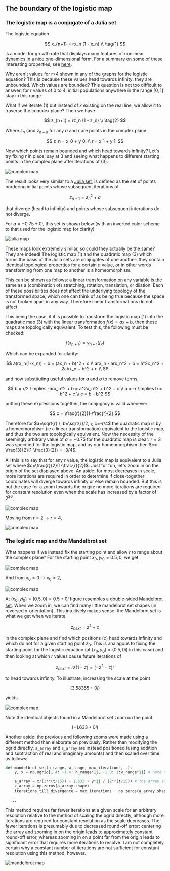 ## The boundary of the logistic map

### The logistic map is a conjugate of a Julia set

The logistic equation

$$
x_{n+1} = rx_n (1 - x_n) \\
\tag{1}
$$

is a model for growth rate that displays many features of nonlinear dynamics in a nice one-dimensional form. For a summary on some of these interesting properties, see [here](/logistic-map.md).

Why aren't values for r>4 shown in any of the graphs for the logistic equation? This is because these values head towards infinity: they are unbounded.  Which values are bounded? This question is not too difficult to answer: for r values of 0 to 4, initial populations anywhere in the range $[0, 1]$ stay in this range.  

What if we iterate (1) but instead of $x$ existing on the real line, we allow it to traverse the complex plane? Then we have

$$
z_{n+1} = rz_n (1 - z_n) \\
\tag{2}
$$

Where $z_n$ (and $z_{n+a}$ for any $a$ and $r$ are points in the complex plane:

$$
z_n = x_0 + y_0i \\
r = x_1 + y_1i
$$

Now which points remain bounded and which head towards infinity?  Let's try fixing $r$ in place, say at $3$ and seeing what happens to different starting points in the complex plane after iterations of (3).  

![complex map]({{https://blbadger.github.io}}/logistic_map/logistic_boundary_3_fixed_r.png)

The result looks very similar to a [Julia set](/julia-sets.md), is defined as the set of points bordering initial points whose subsequent iterations of 

$$
z_{n+1} = z_n^2 + a
\tag{3}
$$

that diverge (head to infinity) and points whose subsequent interations do not diverge.

For $a = -0.75 + 0i$, this set is shown below (with an inverted color scheme to that used for the logistic map for clarity)

![julia map]({{https://blbadger.github.io}}/logistic_map/julia_-0.75.png)

These maps look extremely similar, so could they actually be the same?  They are indeed!  The logistic map (1) and the quadratic map (3) which forms the basis of the Julia sets are conjugates of one another: they contain identical topological properties for a certain $a$ value, or in other words transforming from one map to another is a homeomorphism.  

This can be shown as follows: a linear transformation on any variable is the same as a (combination of) stretching, rotation, translation, or dilation.  Each of these possibilities does not affect the underlying topology of the transformed space, which one can think of as being true because the space is not broken apart in any way.  Therefore linear transformations do not affect 

This being the case, if it is possible to transform the logistic map (1) into the quadratic map (3) with the linear transformation $f(x) = ax+b$, then these maps are topologically equivalent.  To test this, the following must be checked:

$$
f(x_{n+1}) = y_{n+1}(f_x)
$$

Which can be expanded for clarity:

$$
a(rx_n(1-x_n)) + b = (ax_n + b)^2 + c \\
arx_n - arx_n^2 + b = a^2x_n^2 + 2abx_n + b^2 + c \\
$$

and now substituting useful values for $a$ and $b$ to remove terms,

$$
b = r/2 \implies -arx_n^2 + b = a^2x_n^2 + b^2 + c \\
a = -r \implies b = b^2 + c \\
c = b - b^2
$$

putting these expressions together, the conjugacy is valid whenever

$$
c = \frac{r}{2}(1-\frac{r}{2}
$$

Therefore for $a=\sqrt{r},\; b=\sqrt{r}/2, \; c=-r/4$ the quadratic map is by a homeomorphism (ie a linear transformation) equivalent to the logistic map, and thus the two are topologically equivalent.  Now the necessity of the seemingly arbitrary value of $a=-0.75$ for the quadratic map is clear: $r=3$ was specified for the logistic map, and by our homeomorphism then $c= \frac{3}{2}(1-\frac{3}{2}) = -3/4$.  

All this is to say that for any $r$ value, the logistic map is equivalent to a Julia set where $c=\frac{r}{2}(1-\frac{r}{2})$. Just for fun, let's zoom in on the origin of the set displayed above.  An aside: for most decreases in scale, more iterations are required in order to determine if close-together coordinates will diverge towards infinity or else remain bounded.  But this is not the case for a zoom towards the origin: no more iterations are required for constant resolution even when the scale has increased by a factor of $2^{20}$.

![complex map]({{https://blbadger.github.io}}/logistic_map/logistic_bound_fixed_r.gif)

Moving from $r=2 \to r=4$, 

![complex map]({{https://blbadger.github.io}}/logistic_map/logistic_boundary_fixed_r.gif)

### The logistic map and the Mandelbrot set

What happens if we instead fix the starting point and allow $r$ to range about the complex plane? For the starting point $x_0, yi_0 = 0.5, 0$, we get 

![complex map]({{https://blbadger.github.io}}/logistic_map/logistic_bound_0.5.png)

And from $x_0 = 0 \to x_0 = 2$, 

![complex map]({{https://blbadger.github.io}}/logistic_map/logistic_boundary_fixed_start.gif)

At $(x_0, yi_0) = (0.5, 0) = 0.5 + 0i$ figure resembles a double-sided [Mandelbrot set](/mandelbrot-set.md).  When we zoom in, we can find many little mandelbrot set shapes (in reversed x-orientation).  This intuitively makes sense: the Mandelbrot set is what we get when we iterate 

$$
z_{next} = z^2 + c
$$

in the complex plane and find which positions ($c$) head towards infinity and which do not for a given starting point $z_0$.  This is analagous to fixing the starting point for the logistic equation (at $(x_0, y_0) = (0.5, 0i)$ in this case) and then looking at which $r$ values cause future iterations of 

$$
z_{next} = rz(1-z) = (-z^2 + z)r
$$

to head towards infinity. To illustrate, increasing the scale at the point 

$$
(3.58355 + 0i)
$$

yields

![complex map]({{https://blbadger.github.io}}/logistic_map/logistic_bound_zoom.gif)

Note the identical objects found in a Mandelbrot set zoom on the point 

$$
(-1.633 + 0i)
$$

Another aside: the previous and following zooms were made using a different method than elaborate on previously.  Rather than modifying the ogrid directly, `a_array` and `z_array` are instead positioned (using addition and subtraction of real and imaginary amounts) and then scaled over time as follows:

```python
def mandelbrot_set(h_range, w_range, max_iterations, t):
	y, x = np.ogrid[1.4: -1.4: h_range*1j, -1.8: 1:w_range*1j] # note that the ogrid does not scale

	a_array = x/(2**(t/15)) - 1.633 + y*1j / (2**(t/15)) # the array scales instead
	z_array = np.zeros(a_array.shape)
	iterations_till_divergence = max_iterations + np.zeros(a_array.shape)
  
  ...
```

This method requires far fewer iterations at a given scale for an arbitrary resolution relative to the method of scaling the ogrid directly, although more iterations are required for constant resolution as the scale decreases.  The fewer iterations is presumably due to decreased round-off error: centering the array and zooming in on the origin leads to approximately constant round-off error, whereas zooming in on a point far from the origin leads to significant error that requires more iterations to resolve.  I am not completely certain why a constant number of iterations are not sufficient for constant resolution using this method, however. 

![mandelbrot map]({{https://blbadger.github.io}}/logistic_map/mandelbrot_zoom_frame.gif)
